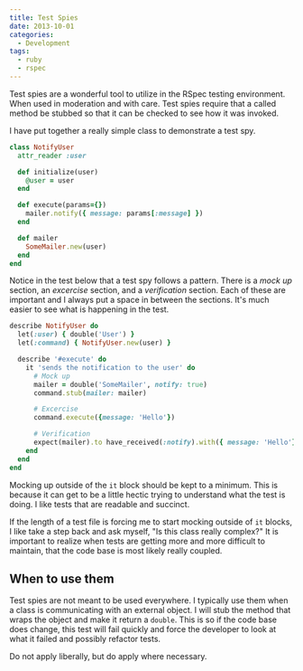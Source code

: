 ```yaml
---
title: Test Spies
date: 2013-10-01
categories:
  - Development
tags:
  - ruby
  - rspec
---
```


Test spies are a wonderful tool to utilize in the RSpec testing environment.
When used in moderation and with care. Test spies require that a called method
be stubbed so that it can be checked to see how it was invoked.

I have put together a really simple class to demonstrate a test spy.

```ruby
class NotifyUser
  attr_reader :user

  def initialize(user)
    @user = user
  end

  def execute(params={})
    mailer.notify({ message: params[:message] })
  end

  def mailer
    SomeMailer.new(user)
  end
end
```

Notice in the test below that a test spy follows a pattern. There is a *mock up*
section, an *excercise* section, and a *verification* section. Each of these are
important and I always put a space in between the sections. It's much easier to
see what is happening in the test.

```ruby
describe NotifyUser do
  let(:user) { double('User') }
  let(:command) { NotifyUser.new(user) }

  describe '#execute' do
    it 'sends the notification to the user' do
      # Mock up
      mailer = double('SomeMailer', notify: true)
      command.stub(mailer: mailer)

      # Excercise
      command.execute({message: 'Hello'})

      # Verification
      expect(mailer).to have_received(:notify).with({ message: 'Hello'})
    end
  end
end
```

Mocking up outside of the `it` block should be kept to a minimum. This is
because it can get to be a little hectic trying to understand what the test is
doing. I like tests that are readable and succinct.

If the length of a test file is forcing me to start mocking outside of `it`
blocks, I like take a step back and ask myself, "Is this class really complex?"
It is important to realize when tests are getting more and more difficult to
maintain, that the code base is most likely really coupled.

## When to use them

Test spies are not meant to be used everywhere. I typically use them when a
class is communicating with an external object. I will stub the method that
wraps the object and make it return a `double`. This is so if the code base does
change, this test will fail quickly and force the developer to look at what it
failed and possibly refactor tests.

Do not apply liberally, but do apply where necessary.
